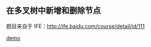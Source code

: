 ## 在多叉树中新增和删除节点



题目来自于 IFE：http://ife.baidu.com/course/detail/id/111


<a href="https://liu-xiao-cui.github.io/playground/operate-node-in-multiway-tree/" target="_blank">demo</a>
